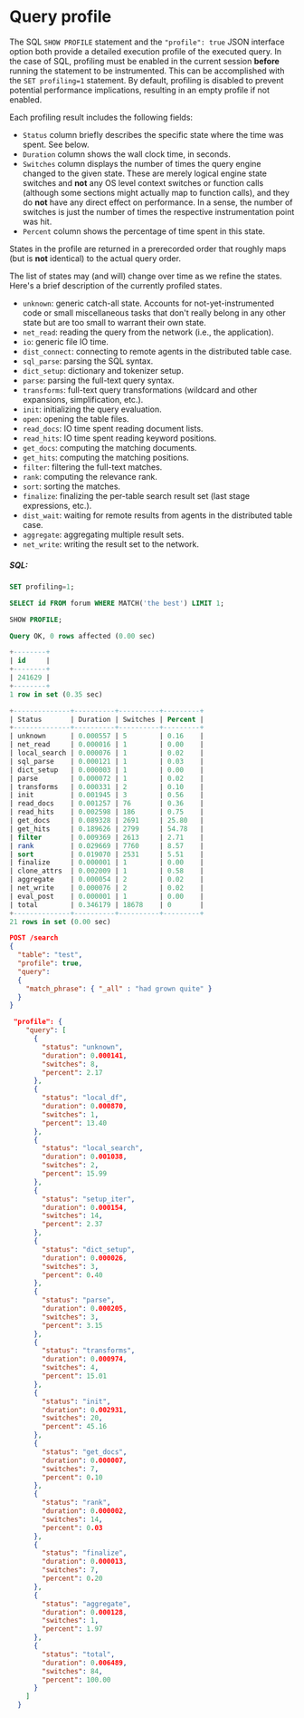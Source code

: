 # Query profile

<!-- example SHOW PROFILE -->

The SQL `SHOW PROFILE` statement and the `"profile": true` JSON interface option both provide a detailed execution profile of the executed query. In the case of SQL, profiling must be enabled in the current session **before** running the statement to be instrumented. This can be accomplished with the `SET profiling=1` statement. By default, profiling is disabled to prevent potential performance implications, resulting in an empty profile if not enabled.

Each profiling result includes the following fields:
* `Status` column briefly describes the specific state where the time was spent. See below.
* `Duration` column shows the wall clock time, in seconds.
* `Switches` column displays the number of times the query engine changed to the given state. These are merely logical engine state switches and **not** any OS level context switches or function calls (although some sections might actually map to function calls), and they do **not** have any direct effect on performance. In a sense, the number of switches is just the number of times the respective instrumentation point was hit.
* `Percent` column shows the percentage of time spent in this state.

States in the profile are returned in a prerecorded order that roughly maps (but is **not** identical) to the actual query order.

The list of states may (and will) change over time as we refine the states. Here's a brief description of the currently profiled states.

* `unknown`: generic catch-all state. Accounts for not-yet-instrumented code or small miscellaneous tasks that don't really belong in any other state but are too small to warrant their own state.
* `net_read`: reading the query from the network (i.e., the application).
* `io`: generic file IO time.
* `dist_connect`: connecting to remote agents in the distributed table case.
* `sql_parse`: parsing the SQL syntax.
* `dict_setup`: dictionary and tokenizer setup.
* `parse`: parsing the full-text query syntax.
* `transforms`: full-text query transformations (wildcard and other expansions, simplification, etc.).
* `init`: initializing the query evaluation.
* `open`: opening the table files.
* `read_docs`: IO time spent reading document lists.
* `read_hits`: IO time spent reading keyword positions.
* `get_docs`: computing the matching documents.
* `get_hits`: computing the matching positions.
* `filter`: filtering the full-text matches.
* `rank`: computing the relevance rank.
* `sort`: sorting the matches.
* `finalize`: finalizing the per-table search result set (last stage expressions, etc.).
* `dist_wait`: waiting for remote results from agents in the distributed table case.
* `aggregate`: aggregating multiple result sets.
* `net_write`: writing the result set to the network.

<!-- intro -->
##### SQL:
<!-- request SQL -->

```sql
SET profiling=1;

SELECT id FROM forum WHERE MATCH('the best') LIMIT 1;

SHOW PROFILE;
```

<!-- response SQL -->

```sql
Query OK, 0 rows affected (0.00 sec)

+--------+
| id     |
+--------+
| 241629 |
+--------+
1 row in set (0.35 sec)

+--------------+----------+----------+---------+
| Status       | Duration | Switches | Percent |
+--------------+----------+----------+---------+
| unknown      | 0.000557 | 5        | 0.16    |
| net_read     | 0.000016 | 1        | 0.00    |
| local_search | 0.000076 | 1        | 0.02    |
| sql_parse    | 0.000121 | 1        | 0.03    |
| dict_setup   | 0.000003 | 1        | 0.00    |
| parse        | 0.000072 | 1        | 0.02    |
| transforms   | 0.000331 | 2        | 0.10    |
| init         | 0.001945 | 3        | 0.56    |
| read_docs    | 0.001257 | 76       | 0.36    |
| read_hits    | 0.002598 | 186      | 0.75    |
| get_docs     | 0.089328 | 2691     | 25.80   |
| get_hits     | 0.189626 | 2799     | 54.78   |
| filter       | 0.009369 | 2613     | 2.71    |
| rank         | 0.029669 | 7760     | 8.57    |
| sort         | 0.019070 | 2531     | 5.51    |
| finalize     | 0.000001 | 1        | 0.00    |
| clone_attrs  | 0.002009 | 1        | 0.58    |
| aggregate    | 0.000054 | 2        | 0.02    |
| net_write    | 0.000076 | 2        | 0.02    |
| eval_post    | 0.000001 | 1        | 0.00    |
| total        | 0.346179 | 18678    | 0       |
+--------------+----------+----------+---------+
21 rows in set (0.00 sec)
```

<!-- request JSON -->

```json
POST /search
{
  "table": "test",
  "profile": true,
  "query":
  {
    "match_phrase": { "_all" : "had grown quite" }
  }
}
```

<!-- response JSON -->

```json
 "profile": {
    "query": [
      {
        "status": "unknown",
        "duration": 0.000141,
        "switches": 8,
        "percent": 2.17
      },
      {
        "status": "local_df",
        "duration": 0.000870,
        "switches": 1,
        "percent": 13.40
      },
      {
        "status": "local_search",
        "duration": 0.001038,
        "switches": 2,
        "percent": 15.99
      },
      {
        "status": "setup_iter",
        "duration": 0.000154,
        "switches": 14,
        "percent": 2.37
      },
      {
        "status": "dict_setup",
        "duration": 0.000026,
        "switches": 3,
        "percent": 0.40
      },
      {
        "status": "parse",
        "duration": 0.000205,
        "switches": 3,
        "percent": 3.15
      },
      {
        "status": "transforms",
        "duration": 0.000974,
        "switches": 4,
        "percent": 15.01
      },
      {
        "status": "init",
        "duration": 0.002931,
        "switches": 20,
        "percent": 45.16
      },
      {
        "status": "get_docs",
        "duration": 0.000007,
        "switches": 7,
        "percent": 0.10
      },
      {
        "status": "rank",
        "duration": 0.000002,
        "switches": 14,
        "percent": 0.03
      },
      {
        "status": "finalize",
        "duration": 0.000013,
        "switches": 7,
        "percent": 0.20
      },
      {
        "status": "aggregate",
        "duration": 0.000128,
        "switches": 1,
        "percent": 1.97
      },
      {
        "status": "total",
        "duration": 0.006489,
        "switches": 84,
        "percent": 100.00
      }
    ]
  }
```
<!-- end -->

<!-- proofread -->
